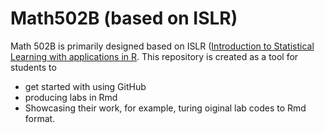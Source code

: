 # Math502B (based on ISLR)

Math 502B is primarily designed based on ISLR ([Introduction to Statistical Learning with applications in R](stat(https://www.statlearning.com/)). This repository is created as a tool for students to

- get started with using GitHub
- producing labs in Rmd
- Showcasing their work, for example, turing oiginal lab codes to Rmd format.


